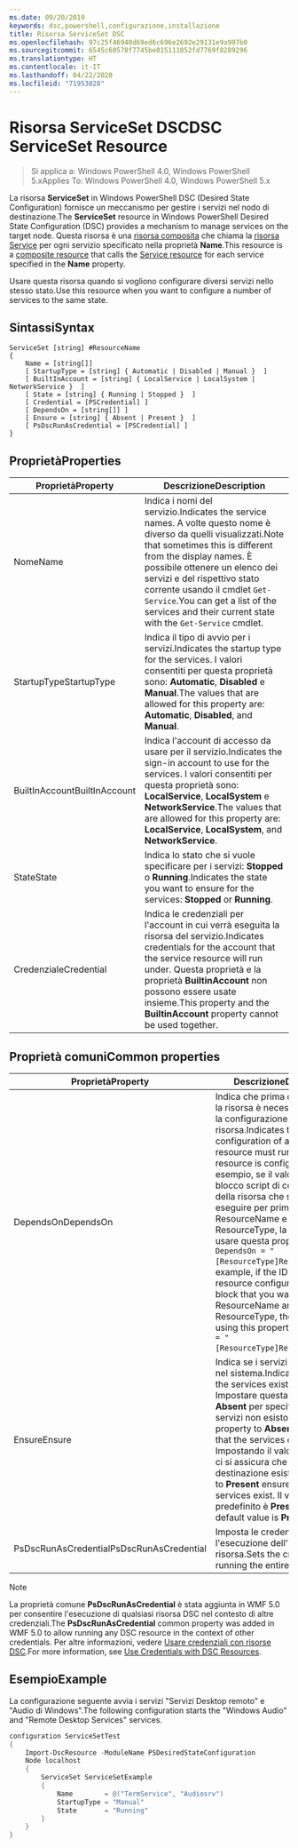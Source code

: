 ```yaml
---
ms.date: 09/20/2019
keywords: dsc,powershell,configurazione,installazione
title: Risorsa ServiceSet DSC
ms.openlocfilehash: 97c25f46940d69ed6c696e2692e29131e9a997b0
ms.sourcegitcommit: 6545c60578f7745be015111052fd7769f8289296
ms.translationtype: HT
ms.contentlocale: it-IT
ms.lasthandoff: 04/22/2020
ms.locfileid: "71953028"
---
```

# <a name="dsc-serviceset-resource"></a><span data-ttu-id="0089f-103">Risorsa ServiceSet DSC</span><span class="sxs-lookup"><span data-stu-id="0089f-103">DSC ServiceSet Resource</span></span>

> <span data-ttu-id="0089f-104">Si applica a: Windows PowerShell 4.0, Windows PowerShell 5.x</span><span class="sxs-lookup"><span data-stu-id="0089f-104">Applies To: Windows PowerShell 4.0, Windows PowerShell 5.x</span></span>

<span data-ttu-id="0089f-105">La risorsa **ServiceSet** in Windows PowerShell DSC (Desired State Configuration) fornisce un meccanismo per gestire i servizi nel nodo di destinazione.</span><span class="sxs-lookup"><span data-stu-id="0089f-105">The **ServiceSet** resource in Windows PowerShell Desired State Configuration (DSC) provides a mechanism to manage services on the target node.</span></span> <span data-ttu-id="0089f-106">Questa risorsa è una [risorsa composita](../../../resources/authoringResourceComposite.md) che chiama la [risorsa Service](serviceResource.md) per ogni servizio specificato nella proprietà **Name**.</span><span class="sxs-lookup"><span data-stu-id="0089f-106">This resource is a [composite resource](../../../resources/authoringResourceComposite.md) that calls the [Service resource](serviceResource.md) for each service specified in the **Name** property.</span></span>

<span data-ttu-id="0089f-107">Usare questa risorsa quando si vogliono configurare diversi servizi nello stesso stato.</span><span class="sxs-lookup"><span data-stu-id="0089f-107">Use this resource when you want to configure a number of services to the same state.</span></span>

## <a name="syntax"></a><span data-ttu-id="0089f-108">Sintassi</span><span class="sxs-lookup"><span data-stu-id="0089f-108">Syntax</span></span>

```Syntax
ServiceSet [string] #ResourceName
{
    Name = [string[]]
    [ StartupType = [string] { Automatic | Disabled | Manual }  ]
    [ BuiltInAccount = [string] { LocalService | LocalSystem | NetworkService }  ]
    [ State = [string] { Running | Stopped }  ]
    [ Credential = [PSCredential] ]
    [ DependsOn = [string[]] ]
    [ Ensure = [string] { Absent | Present }  ]
    [ PsDscRunAsCredential = [PSCredential] ]
}
```

## <a name="properties"></a><span data-ttu-id="0089f-109">Proprietà</span><span class="sxs-lookup"><span data-stu-id="0089f-109">Properties</span></span>

|<span data-ttu-id="0089f-110">Proprietà</span><span class="sxs-lookup"><span data-stu-id="0089f-110">Property</span></span> |<span data-ttu-id="0089f-111">Descrizione</span><span class="sxs-lookup"><span data-stu-id="0089f-111">Description</span></span> |
|---|---|
|<span data-ttu-id="0089f-112">Nome</span><span class="sxs-lookup"><span data-stu-id="0089f-112">Name</span></span> |<span data-ttu-id="0089f-113">Indica i nomi del servizio.</span><span class="sxs-lookup"><span data-stu-id="0089f-113">Indicates the service names.</span></span> <span data-ttu-id="0089f-114">A volte questo nome è diverso da quelli visualizzati.</span><span class="sxs-lookup"><span data-stu-id="0089f-114">Note that sometimes this is different from the display names.</span></span> <span data-ttu-id="0089f-115">È possibile ottenere un elenco dei servizi e del rispettivo stato corrente usando il cmdlet `Get-Service`.</span><span class="sxs-lookup"><span data-stu-id="0089f-115">You can get a list of the services and their current state with the `Get-Service` cmdlet.</span></span> |
|<span data-ttu-id="0089f-116">StartupType</span><span class="sxs-lookup"><span data-stu-id="0089f-116">StartupType</span></span> |<span data-ttu-id="0089f-117">Indica il tipo di avvio per i servizi.</span><span class="sxs-lookup"><span data-stu-id="0089f-117">Indicates the startup type for the services.</span></span> <span data-ttu-id="0089f-118">I valori consentiti per questa proprietà sono: **Automatic**, **Disabled** e **Manual**.</span><span class="sxs-lookup"><span data-stu-id="0089f-118">The values that are allowed for this property are: **Automatic**, **Disabled**, and **Manual**.</span></span> |
|<span data-ttu-id="0089f-119">BuiltInAccount</span><span class="sxs-lookup"><span data-stu-id="0089f-119">BuiltInAccount</span></span> |<span data-ttu-id="0089f-120">Indica l'account di accesso da usare per il servizio.</span><span class="sxs-lookup"><span data-stu-id="0089f-120">Indicates the sign-in account to use for the services.</span></span> <span data-ttu-id="0089f-121">I valori consentiti per questa proprietà sono: **LocalService**, **LocalSystem** e **NetworkService**.</span><span class="sxs-lookup"><span data-stu-id="0089f-121">The values that are allowed for this property are: **LocalService**, **LocalSystem**, and **NetworkService**.</span></span> |
|<span data-ttu-id="0089f-122">State</span><span class="sxs-lookup"><span data-stu-id="0089f-122">State</span></span> |<span data-ttu-id="0089f-123">Indica lo stato che si vuole specificare per i servizi: **Stopped** o **Running**.</span><span class="sxs-lookup"><span data-stu-id="0089f-123">Indicates the state you want to ensure for the services: **Stopped** or **Running**.</span></span> |
|<span data-ttu-id="0089f-124">Credenziale</span><span class="sxs-lookup"><span data-stu-id="0089f-124">Credential</span></span> |<span data-ttu-id="0089f-125">Indica le credenziali per l'account in cui verrà eseguita la risorsa del servizio.</span><span class="sxs-lookup"><span data-stu-id="0089f-125">Indicates credentials for the account that the service resource will run under.</span></span> <span data-ttu-id="0089f-126">Questa proprietà e la proprietà **BuiltinAccount** non possono essere usate insieme.</span><span class="sxs-lookup"><span data-stu-id="0089f-126">This property and the **BuiltinAccount** property cannot be used together.</span></span> |

## <a name="common-properties"></a><span data-ttu-id="0089f-127">Proprietà comuni</span><span class="sxs-lookup"><span data-stu-id="0089f-127">Common properties</span></span>

|<span data-ttu-id="0089f-128">Proprietà</span><span class="sxs-lookup"><span data-stu-id="0089f-128">Property</span></span> |<span data-ttu-id="0089f-129">Descrizione</span><span class="sxs-lookup"><span data-stu-id="0089f-129">Description</span></span> |
|---|---|
|<span data-ttu-id="0089f-130">DependsOn</span><span class="sxs-lookup"><span data-stu-id="0089f-130">DependsOn</span></span> |<span data-ttu-id="0089f-131">Indica che prima di configurare la risorsa è necessario eseguire la configurazione di un'altra risorsa.</span><span class="sxs-lookup"><span data-stu-id="0089f-131">Indicates that the configuration of another resource must run before this resource is configured.</span></span> <span data-ttu-id="0089f-132">Ad esempio, se il valore di ID del blocco script di configurazione della risorsa che si vuole eseguire per primo è ResourceName e il tipo è ResourceType, la sintassi per usare questa proprietà è `DependsOn = "[ResourceType]ResourceName"`.</span><span class="sxs-lookup"><span data-stu-id="0089f-132">For example, if the ID of the resource configuration script block that you want to run first is ResourceName and its type is ResourceType, the syntax for using this property is `DependsOn = "[ResourceType]ResourceName"`.</span></span> |
|<span data-ttu-id="0089f-133">Ensure</span><span class="sxs-lookup"><span data-stu-id="0089f-133">Ensure</span></span> |<span data-ttu-id="0089f-134">Indica se i servizi sono presenti nel sistema.</span><span class="sxs-lookup"><span data-stu-id="0089f-134">Indicates whether the services exist on the system.</span></span> <span data-ttu-id="0089f-135">Impostare questa proprietà su **Absent** per specificare che i servizi non esistono.</span><span class="sxs-lookup"><span data-stu-id="0089f-135">Set this property to **Absent** to ensure that the services do not exist.</span></span> <span data-ttu-id="0089f-136">Impostando il valore su **Present** ci si assicura che i servizi di destinazione esistano.</span><span class="sxs-lookup"><span data-stu-id="0089f-136">Setting it to **Present** ensures that target services exist.</span></span> <span data-ttu-id="0089f-137">Il valore predefinito è **Present**.</span><span class="sxs-lookup"><span data-stu-id="0089f-137">The default value is **Present**.</span></span> |
|<span data-ttu-id="0089f-138">PsDscRunAsCredential</span><span class="sxs-lookup"><span data-stu-id="0089f-138">PsDscRunAsCredential</span></span> |<span data-ttu-id="0089f-139">Imposta le credenziali per l'esecuzione dell'intera risorsa.</span><span class="sxs-lookup"><span data-stu-id="0089f-139">Sets the credential for running the entire resource as.</span></span> |

> [!NOTE]
> <span data-ttu-id="0089f-140">La proprietà comune **PsDscRunAsCredential** è stata aggiunta in WMF 5.0 per consentire l'esecuzione di qualsiasi risorsa DSC nel contesto di altre credenziali.</span><span class="sxs-lookup"><span data-stu-id="0089f-140">The **PsDscRunAsCredential** common property was added in WMF 5.0 to allow running any DSC resource in the context of other credentials.</span></span> <span data-ttu-id="0089f-141">Per altre informazioni, vedere [Usare credenziali con risorse DSC](../../../configurations/runasuser.md).</span><span class="sxs-lookup"><span data-stu-id="0089f-141">For more information, see [Use Credentials with DSC Resources](../../../configurations/runasuser.md).</span></span>

## <a name="example"></a><span data-ttu-id="0089f-142">Esempio</span><span class="sxs-lookup"><span data-stu-id="0089f-142">Example</span></span>

<span data-ttu-id="0089f-143">La configurazione seguente avvia i servizi "Servizi Desktop remoto" e "Audio di Windows".</span><span class="sxs-lookup"><span data-stu-id="0089f-143">The following configuration starts the "Windows Audio" and "Remote Desktop Services" services.</span></span>

```powershell
configuration ServiceSetTest
{
    Import-DscResource -ModuleName PSDesiredStateConfiguration
    Node localhost
    {
        ServiceSet ServiceSetExample
        {
            Name        = @("TermService", "Audiosrv")
            StartupType = "Manual"
            State       = "Running"
        }
    }
}
```